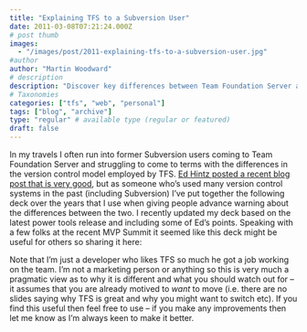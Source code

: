 ```yaml
---
title: "Explaining TFS to a Subversion User"
date: 2011-03-08T07:21:24.000Z
# post thumb
images:
  - "/images/post/2011-explaining-tfs-to-a-subversion-user.jpg"
#author
author: "Martin Woodward"
# description
description: "Discover key differences between Team Foundation Server and Subversion to ease the transition for former Subversion users."
# Taxonomies
categories: ["tfs", "web", "personal"]
tags: ["blog", "archive"]
type: "regular" # available type (regular or featured)
draft: false
---
```

In my travels I often run into former Subversion users coming to Team Foundation Server and struggling to come to terms with the differences in the version control model employed by TFS.  [Ed Hintz posted a recent blog post that is very good](http://tinyurl.com/svn2tfs), but as someone who’s used many version control systems in the past (including Subversion) I’ve put together the following deck over the years that I use when giving people advance warning about the differences between the two.  I recently updated my deck based on the latest power tools release and including some of Ed’s points.  Speaking with a few folks at the recent MVP Summit it seemed like this deck might be useful for others so sharing it here:  

Note that I’m just a developer who likes TFS so much he got a job working on the team.  I’m not a marketing person or anything so this is very much a pragmatic view as to why it is different and what you should watch out for – it assumes that you are already motived to *want* to move (i.e. there are no slides saying why TFS is great and why you might want to switch etc).  If you find this useful then feel free to use – if you make any improvements then let me know as I’m always keen to make it better.